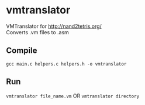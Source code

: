 # vmtranslator
VMTranslator for http://nand2tetris.org/ <br />
Converts .vm files to .asm <br />
## Compile
```gcc main.c helpers.c helpers.h -o vmtranslator```
## Run
```vmtranslator file_name.vm``` OR ```vmtranslator directory```
